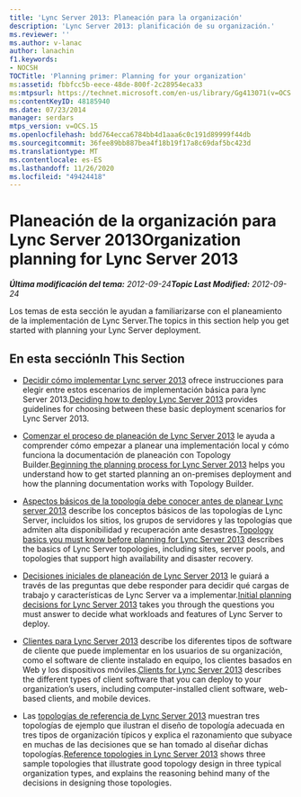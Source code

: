 ```yaml
---
title: 'Lync Server 2013: Planeación para la organización'
description: 'Lync Server 2013: planificación de su organización.'
ms.reviewer: ''
ms.author: v-lanac
author: lanachin
f1.keywords:
- NOCSH
TOCTitle: 'Planning primer: Planning for your organization'
ms:assetid: fbbfcc5b-eece-48de-800f-2c28954eca33
ms:mtpsurl: https://technet.microsoft.com/en-us/library/Gg413071(v=OCS.15)
ms:contentKeyID: 48185940
ms.date: 07/23/2014
manager: serdars
mtps_version: v=OCS.15
ms.openlocfilehash: bdd764ecca6784bb4d1aaa6c0c191d89999f44db
ms.sourcegitcommit: 36fee89bb887bea4f18b19f17a8c69daf5bc423d
ms.translationtype: MT
ms.contentlocale: es-ES
ms.lasthandoff: 11/26/2020
ms.locfileid: "49424418"
---
```

# <a name="organization-planning-for-lync-server-2013"></a><span data-ttu-id="92507-103">Planeación de la organización para Lync Server 2013</span><span class="sxs-lookup"><span data-stu-id="92507-103">Organization planning for Lync Server 2013</span></span>

<div data-xmlns="http://www.w3.org/1999/xhtml">

<div class="topic" data-xmlns="http://www.w3.org/1999/xhtml" data-msxsl="urn:schemas-microsoft-com:xslt" data-cs="https://msdn.microsoft.com/">

<div data-asp="https://msdn2.microsoft.com/asp">



</div>

<div id="mainSection">

<div id="mainBody"><span data-ttu-id="92507-104">

<span> </span></span><span class="sxs-lookup"><span data-stu-id="92507-104">

<span> </span></span></span>

<span data-ttu-id="92507-105">_**Última modificación del tema:** 2012-09-24_</span><span class="sxs-lookup"><span data-stu-id="92507-105">_**Topic Last Modified:** 2012-09-24_</span></span>

<span data-ttu-id="92507-106">Los temas de esta sección le ayudan a familiarizarse con el planeamiento de la implementación de Lync Server.</span><span class="sxs-lookup"><span data-stu-id="92507-106">The topics in this section help you get started with planning your Lync Server deployment.</span></span>

<div>

## <a name="in-this-section"></a><span data-ttu-id="92507-107">En esta sección</span><span class="sxs-lookup"><span data-stu-id="92507-107">In This Section</span></span>

  - <span data-ttu-id="92507-108">[Decidir cómo implementar Lync server 2013](lync-server-2013-deciding-how-to-deploy-microsoft-lync.md) ofrece instrucciones para elegir entre estos escenarios de implementación básica para lync Server 2013.</span><span class="sxs-lookup"><span data-stu-id="92507-108">[Deciding how to deploy Lync Server 2013](lync-server-2013-deciding-how-to-deploy-microsoft-lync.md) provides guidelines for choosing between these basic deployment scenarios for Lync Server 2013.</span></span>

  - <span data-ttu-id="92507-109">[Comenzar el proceso de planeación de Lync Server 2013](lync-server-2013-beginning-the-planning-process.md) le ayuda a comprender cómo empezar a planear una implementación local y cómo funciona la documentación de planeación con Topology Builder.</span><span class="sxs-lookup"><span data-stu-id="92507-109">[Beginning the planning process for Lync Server 2013](lync-server-2013-beginning-the-planning-process.md) helps you understand how to get started planning an on-premises deployment and how the planning documentation works with Topology Builder.</span></span>

  - <span data-ttu-id="92507-110">[Aspectos básicos de la topología debe conocer antes de planear Lync server 2013](lync-server-2013-topology-basics-you-must-know-before-planning.md) describe los conceptos básicos de las topologías de Lync Server, incluidos los sitios, los grupos de servidores y las topologías que admiten alta disponibilidad y recuperación ante desastres.</span><span class="sxs-lookup"><span data-stu-id="92507-110">[Topology basics you must know before planning for Lync Server 2013](lync-server-2013-topology-basics-you-must-know-before-planning.md) describes the basics of Lync Server topologies, including sites, server pools, and topologies that support high availability and disaster recovery.</span></span>

  - <span data-ttu-id="92507-111">[Decisiones iniciales de planeación de Lync Server 2013](lync-server-2013-initial-planning-decisions.md) le guiará a través de las preguntas que debe responder para decidir qué cargas de trabajo y características de Lync Server va a implementar.</span><span class="sxs-lookup"><span data-stu-id="92507-111">[Initial planning decisions for Lync Server 2013](lync-server-2013-initial-planning-decisions.md) takes you through the questions you must answer to decide what workloads and features of Lync Server to deploy.</span></span>

  - <span data-ttu-id="92507-112">[Clientes para Lync Server 2013](lync-server-2013-clients.md) describe los diferentes tipos de software de cliente que puede implementar en los usuarios de su organización, como el software de cliente instalado en equipo, los clientes basados en Web y los dispositivos móviles.</span><span class="sxs-lookup"><span data-stu-id="92507-112">[Clients for Lync Server 2013](lync-server-2013-clients.md) describes the different types of client software that you can deploy to your organization’s users, including computer-installed client software, web-based clients, and mobile devices.</span></span>

  - <span data-ttu-id="92507-113">Las [topologías de referencia de Lync Server 2013](lync-server-2013-reference-topologies.md) muestran tres topologías de ejemplo que ilustran el diseño de topología adecuada en tres tipos de organización típicos y explica el razonamiento que subyace en muchas de las decisiones que se han tomado al diseñar dichas topologías.</span><span class="sxs-lookup"><span data-stu-id="92507-113">[Reference topologies in Lync Server 2013](lync-server-2013-reference-topologies.md) shows three sample topologies that illustrate good topology design in three typical organization types, and explains the reasoning behind many of the decisions in designing those topologies.</span></span>

<span data-ttu-id="92507-114"></div>

</div>

<span> </span>

</div>

</div>

</span><span class="sxs-lookup"><span data-stu-id="92507-114"></div>

</div>

<span> </span>

</div>

</div>

</span></span></div>

